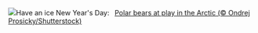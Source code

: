 ![](https://www.bing.com/th?id=OHR.PolarBearSwim_EN-US7610036047_UHD.jpg&w=1000)Have an ice New Year's Day:&nbsp;&ensp;[Polar bears at play in the Arctic (© Ondrej Prosicky/Shutterstock)](https://www.bing.com/th?id=OHR.PolarBearSwim_EN-US7610036047_UHD.jpg)
<br><br/>

